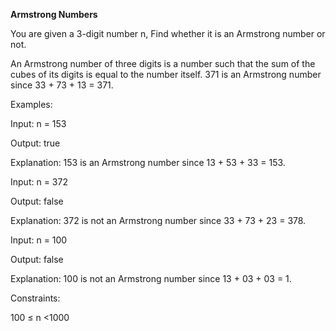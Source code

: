 <b>Armstrong Numbers</b>

You are given a 3-digit number n, Find whether it is an Armstrong number or not.

An Armstrong number of three digits is a number such that the sum of the cubes of its digits is equal to the number itself. 371 is an Armstrong number since 33 + 73 + 13 = 371. 

Examples:

Input: n = 153

Output: true

Explanation: 153 is an Armstrong number since 13 + 53 + 33 = 153.

Input: n = 372

Output: false

Explanation: 372 is not an Armstrong number since 33 + 73 + 23 = 378. 

Input: n = 100

Output: false

Explanation: 100 is not an Armstrong number since 13 + 03 + 03 = 1. 

Constraints:

100 ≤ n <1000 
